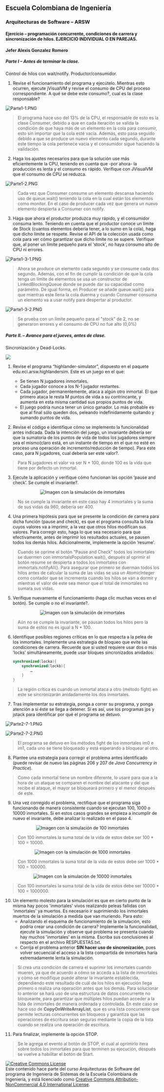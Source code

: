 
## Escuela Colombiana de Ingeniería

### Arquitecturas de Software – ARSW

#### Ejercicio – programación concurrente, condiciones de carrera y sincronización de hilos. EJERCICIO INDIVIDUAL O EN PAREJAS.

#### Jefer Alexis Gonzalez Romero

##### Parte I – Antes de terminar la clase.

Control de hilos con wait/notify. Productor/consumidor.

1. Revise el funcionamiento del programa y ejecútelo. Mientras esto ocurren, ejecute jVisualVM y revise el consumo de CPU del proceso correspondiente. A qué se debe este consumo?, cual es la clase responsable?

![Parte1-1.PNG](img%2FParte1-1.PNG)

> El programa hace uso del 13% de la CPU, el responsable de esto es la clase Consumer, debido a que en cada iteración se valida la condición de que haya más de un elemento en la cola para consumir, esto sin importar que la cola esté vacía. Además, esto pasa seguido debido a que se produce un nuevo elemento cada segundo, durante este tiempo la cola pertenece vacia y el consumidor sigue haciendo la validación.

2. Haga los ajustes necesarios para que la solución use más eficientemente la CPU, teniendo en cuenta que -por ahora- la producción es lenta y el consumo es rápido. Verifique con JVisualVM que el consumo de CPU se reduzca.

![Parte1-2.PNG](img%2FParte1-2.PNG)

> Cada vez que Consumer consume un elemento descansa haciendo uso de queue.wait() teniendo la cola en la cual están los elementos como monitor. En el caso de producer cada vez que genera un nuevo elemento despierta a Consumer con notify.

3. Haga que ahora el productor produzca muy rápido, y el consumidor consuma lento. Teniendo en cuenta que el productor conoce un límite de Stock (cuantos elementos debería tener, a lo sumo en la cola), haga que dicho límite se respete. Revise el API de la colección usada como cola para ver cómo garantizar que dicho límite no se supere. Verifique que, al poner un límite pequeño para el 'stock', no haya consumo alto de CPU ni errores.

![Parte1-3-1.PNG](img%2FParte1-3-1.PNG)

> Ahora se produce un elemento cada segundo y se consume cada dos segundo. Además, con el fin de cumplir la condición de que la cola tenga un límite de elementos se usa un constructor de LinkedBlockingQueue donde se puede dar su capacidad como parámetro. De igual forma, en Producer se añade queue.wait() para que mientras este llena la cola duerma y cuando Consumer consuma un elemento va a usar notify para despertar al productor. 

![Parte1-3-2.PNG](img%2FParte1-3-2.PNG)

> Se prueba con un límite pequeño para el "stock" de 2, no se generaron errores y el consumo de CPU no fue alto (0,0%)


##### Parte II. – Avance para el jueves, antes de clase.

Sincronización y Dead-Locks.

![](http://files.explosm.net/comics/Matt/Bummed-forever.png)

1. Revise el programa “highlander-simulator”, dispuesto en el paquete edu.eci.arsw.highlandersim. Este es un juego en el que:

	* Se tienen N jugadores inmortales.
	* Cada jugador conoce a los N-1 jugador restantes.
	* Cada jugador, permanentemente, ataca a algún otro inmortal. El que primero ataca le resta M puntos de vida a su contrincante, y aumenta en esta misma cantidad sus propios puntos de vida.
	* El juego podría nunca tener un único ganador. Lo más probable es que al final sólo queden dos, peleando indefinidamente quitando y sumando puntos de vida.

2. Revise el código e identifique cómo se implemento la funcionalidad antes indicada. Dada la intención del juego, un invariante debería ser que la sumatoria de los puntos de vida de todos los jugadores siempre sea el mismo(claro está, en un instante de tiempo en el que no esté en proceso una operación de incremento/reducción de tiempo). Para este caso, para N jugadores, cual debería ser este valor?.

> Para N jugadores el valor va ser N * 100, donde 100 es la vida que tiene por defecto un inmortal.

3. Ejecute la aplicación y verifique cómo funcionan las opción ‘pause and check’. Se cumple el invariante?.

<p align="center">
    <img src="img/Parte2-3.PNG" alt="Imagen con la simulación de inmortales">
</p>

> No se cumple la invariante en este caso hay 4 inmortales y la suma de sus vidas da 960, debería ser 400.

4. Una primera hipótesis para que se presente la condición de carrera para dicha función (pause and check), es que el programa consulta la lista cuyos valores va a imprimir, a la vez que otros hilos modifican sus valores. Para corregir esto, haga lo que sea necesario para que efectivamente, antes de imprimir los resultados actuales, se pausen todos los demás hilos. Adicionalmente, implemente la opción ‘resume’.

> Cuando se oprime el botón "Pause and Check" todos los inmortales se duermen con immortalsPopulation.wait(), después al oprimir el botón resume se despierta a todos los inmortales con immortals.notifyAll(). Para asegurar que primero se duerman todos los hilos antes de calcular la suma de las vidas se usa un AtomicInteger como contador que se incrementa cuando los hilos se van a dormir y mientras el valor de este sea menor que el total de inmortales no sumara sus vidas.

5. Verifique nuevamente el funcionamiento (haga clic muchas veces en el botón). Se cumple o no el invariante?.

<p align="center">
    <img src="img/Parte2-5.PNG" alt="Imagen con la simulación de inmortales">
</p>

> Aún no se cumple la invariante, se pausan todos los hilos pero la suma de estos no es igual a N * 100.

6. Identifique posibles regiones críticas en lo que respecta a la pelea de los inmortales. Implemente una estrategia de bloqueo que evite las condiciones de carrera. Recuerde que si usted requiere usar dos o más ‘locks’ simultáneamente, puede usar bloques sincronizados anidados:

	```java
	synchronized(locka){
		synchronized(lockb){
			…
		}
	}
	```
> La región crítica es cuando un inmortal ataca a otro (método fight) en este se sincronizarán anidadamente los dos inmortales.

7. Tras implementar su estrategia, ponga a correr su programa, y ponga atención a si éste se llega a detener. Si es así, use los programas jps y jstack para identificar por qué el programa se detuvo.

![Parte2-7-1.PNG](img%2FParte2-7-1.PNG)

![Parte2-7-2.PNG](img%2FParte2-7-2.PNG)

> El programa se detuvo en los métodos fight de los inmortales im0 e im1, cada uno se tiene bloqueado y está esperando a bloquear al otro. 

8. Plantee una estrategia para corregir el problema antes identificado (puede revisar de nuevo las páginas 206 y 207 de _Java Concurrency in Practice_).

> Como cada inmortal tiene un nombre diferente, lo usaré para que a la hora de un ataque se comparen el nombre del atacante y del que recibe el ataque, el mayor se bloqueará primero y el menor después de este. 

9. Una vez corregido el problema, rectifique que el programa siga funcionando de manera consistente cuando se ejecutan 100, 1000 o 10000 inmortales. Si en estos casos grandes se empieza a incumplir de nuevo el invariante, debe analizar lo realizado en el paso 4.

<p align="center">
    <img src="img/Parte2-9-1.PNG" alt="Imagen con la simulación de 100 inmortales">
</p>

> Con 100 inmortales la suma total de la vida de estos debe ser 100 * 100 = 10000.

<p align="center">
    <img src="img/Parte2-9-2.PNG" alt="Imagen con la simulación de 1000 inmortales">
</p>

> Con 1000 inmortales la suma total de la vida de estos debe ser 1000 * 100 = 100000.

<p align="center">
    <img src="img/Parte2-9-3.PNG" alt="Imagen con la simulación de 10000 inmortales">
</p>

> Con 100 inmortales la suma total de la vida de estos debe ser 10000 * 100 = 1000000.

10. Un elemento molesto para la simulación es que en cierto punto de la misma hay pocos 'inmortales' vivos realizando peleas fallidas con 'inmortales' ya muertos. Es necesario ir suprimiendo los inmortales muertos de la simulación a medida que van muriendo. Para esto:
	* Analizando el esquema de funcionamiento de la simulación, esto podría crear una condición de carrera? Implemente la funcionalidad, ejecute la simulación y observe qué problema se presenta cuando hay muchos 'inmortales' en la misma. Escriba sus conclusiones al respecto en el archivo RESPUESTAS.txt.
	* Corrija el problema anterior __SIN hacer uso de sincronización__, pues volver secuencial el acceso a la lista compartida de inmortales haría extremadamente lenta la simulación.
> Sí crea una condición de carrera el suprimir los inmortales cuando mueren, ya que de acuerdo a cómo se acceda a la lista de inmortales y cómo se modifique puede alterar la invariante establecida, dependiendo este resultado de cuál de los hilos en ejecución llega primero o realiza una operación antes que los demás. Para solucionar lo anterior se hará uso de una estructura de datos concurrente no bloqueante, para garantizar que múltiples hilos puedan acceder a la lista de inmortales de manera ordenada y controlada.
> En este caso se hace uso de **CopyOnWriteArrayList**, que es una lista concurrente que permite lecturas concurrentes sin bloqueos y garantiza que las operaciones de escritura sean seguras mediante la copia de la lista cuando se realiza una operación de escritura.

11. Para finalizar, implemente la opción STOP.

> Se le agrega el evento al botón de STOP, el cual al oprimirlo itera sobre todos los inmortales para que terminen su ejecución, después se vuelve a habilitar el botón de Start.

<!--
### Criterios de evaluación

1. Parte I.
	* Funcional: La simulación de producción/consumidor se ejecuta eficientemente (sin esperas activas).

2. Parte II. (Retomando el laboratorio 1)
	* Se modificó el ejercicio anterior para que los hilos llevaran conjuntamente (compartido) el número de ocurrencias encontradas, y se finalizaran y retornaran el valor en cuanto dicho número de ocurrencias fuera el esperado.
	* Se garantiza que no se den condiciones de carrera modificando el acceso concurrente al valor compartido (número de ocurrencias).


2. Parte III.
	* Diseño:
		- Coordinación de hilos:
			* Para pausar la pelea, se debe lograr que el hilo principal induzca a los otros a que se suspendan a sí mismos. Se debe también tener en cuenta que sólo se debe mostrar la sumatoria de los puntos de vida cuando se asegure que todos los hilos han sido suspendidos.
			* Si para lo anterior se recorre a todo el conjunto de hilos para ver su estado, se evalúa como R, por ser muy ineficiente.
			* Si para lo anterior los hilos manipulan un contador concurrentemente, pero lo hacen sin tener en cuenta que el incremento de un contador no es una operación atómica -es decir, que puede causar una condición de carrera- , se evalúa como R. En este caso se debería sincronizar el acceso, o usar tipos atómicos como AtomicInteger).

		- Consistencia ante la concurrencia
			* Para garantizar la consistencia en la pelea entre dos inmortales, se debe sincronizar el acceso a cualquier otra pelea que involucre a uno, al otro, o a los dos simultáneamente:
			* En los bloques anidados de sincronización requeridos para lo anterior, se debe garantizar que si los mismos locks son usados en dos peleas simultánemante, éstos será usados en el mismo orden para evitar deadlocks.
			* En caso de sincronizar el acceso a la pelea con un LOCK común, se evaluará como M, pues esto hace secuencial todas las peleas.
			* La lista de inmortales debe reducirse en la medida que éstos mueran, pero esta operación debe realizarse SIN sincronización, sino haciendo uso de una colección concurrente (no bloqueante).

	

	* Funcionalidad:
		* Se cumple con el invariante al usar la aplicación con 10, 100 o 1000 hilos.
		* La aplicación puede reanudar y finalizar(stop) su ejecución.
		
		-->

<a rel="license" href="http://creativecommons.org/licenses/by-nc/4.0/"><img alt="Creative Commons License" style="border-width:0" src="https://i.creativecommons.org/l/by-nc/4.0/88x31.png" /></a><br />Este contenido hace parte del curso Arquitecturas de Software del programa de Ingeniería de Sistemas de la Escuela Colombiana de Ingeniería, y está licenciado como <a rel="license" href="http://creativecommons.org/licenses/by-nc/4.0/">Creative Commons Attribution-NonCommercial 4.0 International License</a>.
